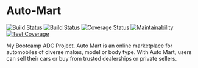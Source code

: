 # Auto-Mart

[![Build Status](https://travis-ci.com/chuksjoe/AutoMart.svg?branch=master)](https://travis-ci.com/chuksjoe/AutoMart)
[![Build Status](https://travis-ci.com/chuksjoe/AutoMart.svg?branch=api-v1)](https://travis-ci.com/chuksjoe/AutoMart)
[![Coverage Status](https://coveralls.io/repos/github/chuksjoe/AutoMart/badge.svg?branch=master)](https://coveralls.io/github/chuksjoe/AutoMart?branch=master)
[![Maintainability](https://api.codeclimate.com/v1/badges/1c755fa5581069ff8171/maintainability)](https://codeclimate.com/github/chuksjoe/AutoMart/maintainability)
[![Test Coverage](https://api.codeclimate.com/v1/badges/1c755fa5581069ff8171/test_coverage)](https://codeclimate.com/github/chuksjoe/AutoMart/test_coverage)

My Bootcamp ADC Project.
Auto Mart is an online marketplace for automobiles of diverse makes, model or body type.
With Auto Mart, users can sell their cars or buy from trusted dealerships or private sellers.
